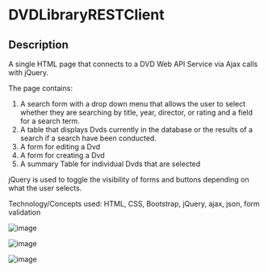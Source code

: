 # DVDLibraryRESTClient

## Description
A single HTML page that connects to a DVD Web API Service via Ajax calls with jQuery. 

The page contains:
1. A search form with a drop down menu that allows the user to select whether they are searching by title, year, director, or rating and a field for a search term. 
2. A table that displays Dvds currently in the database or the results of a search if a search have been conducted.
3. A form for editing a Dvd
4. A form for creating a Dvd
5. A summary Table for individual Dvds that are selected

jQuery is used to toggle the visibility of forms and buttons depending on what the user selects. 

Technology/Concepts used: HTML, CSS, Bootstrap, jQuery, ajax, json, form validation


![image](https://user-images.githubusercontent.com/76139710/151442706-6730a862-7bfa-48f6-83e6-ba3f3b08b562.png)

![image](https://user-images.githubusercontent.com/76139710/151442752-64cde388-14c3-4220-b2e2-021ae9a242d5.png)

![image](https://user-images.githubusercontent.com/76139710/151442858-41471f1e-7db6-4b54-aae5-92ae1b195a56.png)







 
